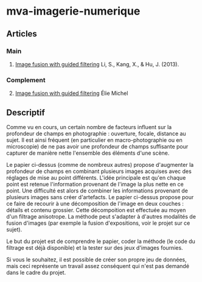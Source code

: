 # mva-imagerie-numerique

## Articles

### Main

1. [Image fusion with guided filtering](https://perso.telecom-paristech.fr/gousseau/MVA/Projets2021/FocusFusion/fusion.pdf) Li, S., Kang, X., & Hu, J. (2013).

### Complement

2. [Image fusion with guided filtering](https://exppad.com/gff/) Élie Michel

## Descriptif

Comme vu en cours, un certain nombre de facteurs influent sur la profondeur de champs en photographie : ouverture, focale, distance au sujet. Il est ainsi fréquent (en particulier en macro-photographie ou en microscopie) de ne pas avoir une profondeur de champs suffisante pour capturer de manière nette l'ensemble des éléments d'une scène.

Le papier ci-dessus (comme de nombreux autres) propose d'augmenter la profondeur de champs en combinant plusieurs images acquises avec des réglages de mise au point différents. L'idée principale est qu'en chaque point est retenue l'information provenant de l'image la plus nette en ce point. Une difficulté est alors de combiner les informations provenant de plusieurs images sans créer d'artefacts. Le papier ci-dessus propose pour ce faire de recourir à une décomposition de l'image en deux couches : détails et contenu grossier. Cette décompoition est effectuée au moyen d'un filtrage anisotrope. La méthode peut s'adapter à d'autres modalités de fusion d'images (par exemple la fusion d'expositions, voir le projet sur ce sujet).

Le but du projet est de comprendre le papier, coder la méthode (le code du filtrage est déjà disponible) et la tester sur des jeux d'images fournies.

Si vous le souhaitez, il est possible de créer son propre jeu de données, mais ceci représente un travail assez conséquent qui n'est pas demandé dans le cadre du projet.
